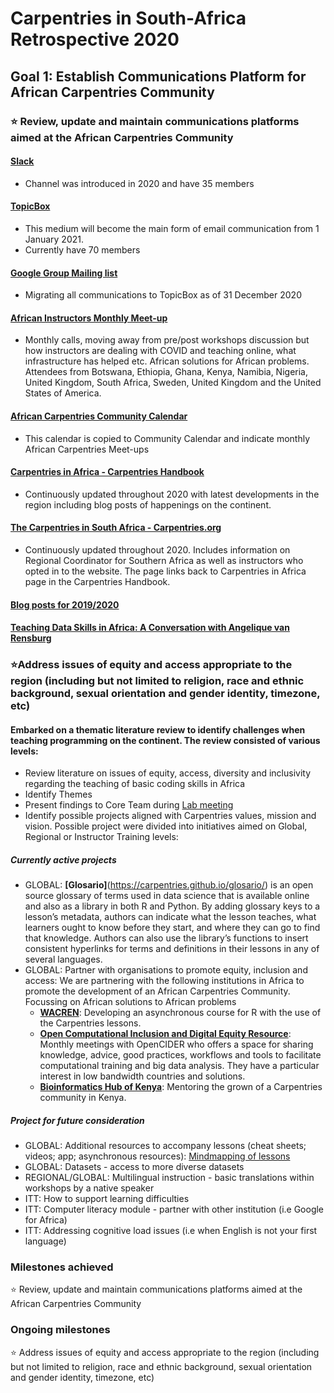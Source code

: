 # Carpentries in South-Africa Retrospective 2020

## Goal 1: Establish Communications Platform for African Carpentries Community
### :star: Review, update and maintain communications platforms aimed at the African Carpentries Community
#### [Slack](https://swcarpentry.slack.com/archives/CR7AT9F08)
- Channel was introduced in 2020 and have 35 members
#### [TopicBox](https://carpentries.topicbox.com/groups/local-africa)
- This medium will become the main form of email communication from 1 January 2021.
- Currently have 70 members
#### [Google Group Mailing list](https://groups.google.com/g/african-carpentry-instructors)
- Migrating all communications to TopicBox as of 31 December 2020
#### [African Instructors Monthly Meet-up](https://pad.carpentries.org/ZA-community-call)
- Monthly calls, moving away from pre/post workshops discussion but how instructors are dealing with COVID and teaching online, what infrastructure has helped etc. African  solutions for African problems. Attendees from Botswana, Ethiopia, Ghana, Kenya, Namibia, Nigeria, United Kingdom, South Africa, Sweden, United Kingdom and the United States of America. 
#### [African Carpentries Community Calendar](https://calendar.google.com/calendar/u/0/embed?src=carpentries.org_n76b9g2l00lqt6bskmrk0umfas@group.calendar.google.com&ctz=Africa/Johannesburg)
- This calendar is copied to Community Calendar and indicate monthly African Carpentries Meet-ups
#### [Carpentries in Africa - Carpentries Handbook](https://docs.carpentries.org/topic_folders/regional_communities/african_task_force.html)
- Continuously updated throughout 2020 with latest developments in the region including blog posts of happenings on the continent. 
#### [The Carpentries in South Africa - Carpentries.org](https://carpentries.org/regions_za/)
- Continuously updated throughout 2020. Includes information on Regional Coordinator for Southern Africa as well as instructors who opted in to the website. The page links back   to Carpentries in Africa page in the Carpentries Handbook.  
#### [Blog posts for 2019/2020](https://carpentries.org/posts-by-tags/#blog-tag-africa)
#### [Teaching Data Skills in Africa: A Conversation with Angelique van Rensburg](https://selormtamakloe.medium.com/teaching-data-skills-in-africa-a-conversation-with-angelique-van-rensburg-c0b548904e7b)

### :star:Address issues of equity and access appropriate to the region (including but not limited to religion, race and ethnic background, sexual orientation and gender identity, timezone, etc)
#### Embarked on a thematic literature review to identify challenges when teaching programming on the continent. The review consisted of various levels:
- Review literature on issues of equity, access, diversity and inclusivity regarding the teaching of basic coding skills in Africa 
- Identify Themes
- Present findings to Core Team during [Lab meeting](https://docs.google.com/presentation/d/18HGHx6jp0Db7Nnlmh81xiEIXVrIK_SF2uq1Ya4-43YE/edit#slide=id.g8821cc9f2c_0_152)
- Identify possible projects aligned with Carpentries values, mission and vision. Possible project were divided into initiatives aimed on Global, Regional or Instructor Training   levels: 
##### Currently active projects
  - GLOBAL: **[Glosario]**(https://carpentries.github.io/glosario/) is an open source glossary of terms used in data science that is available online and also as a library in both R and Python. By adding glossary keys to a lesson’s metadata, authors can indicate what the lesson teaches, what learners ought to know before they start, and where they can go to find that knowledge. Authors can also use the library’s functions to insert consistent hyperlinks for terms and definitions in their lessons in any of several languages.
  - GLOBAL: Partner with organisations to promote equity, inclusion and access: We are partnering with the following institutions in Africa to promote the development of an African Carpentries Community. Focussing on African solutions to African problems
    * **[WACREN](https://wacren.net/en/news/women-wacren-physical-computing-python)**: Developing an asynchronous course for R with the use of the Carpentries lessons. 
    * **[Open Computational Inclusion and Digital Equity Resource](https://selgebali.gitbook.io/opencider/)**: Monthly meetings with OpenCIDER who offers a space for sharing knowledge, advice, good practices, workflows and tools to facilitate computational training and big data analysis. They have a particular interest in low bandwidth countries and solutions. 
    * **[Bioinformatics Hub of Kenya](https://bioinformaticshubofkenya.wordpress.com/)**: Mentoring the grown of a Carpentries community in Kenya. 
    
##### Project for future consideration

- GLOBAL: Additional resources to accompany lessons (cheat sheets; videos; app; asynchronous resources): [Mindmapping of lessons](https://docs.google.com/document/d/1NZbI2_ftYdGFTOZWjgrzb7ssN33Wu96j6bblKKirJZw/edit)
- GLOBAL: Datasets - access to more diverse datasets
- REGIONAL/GLOBAL: Multilingual instruction - basic translations within workshops by a native speaker
- ITT: How to support learning difficulties
- ITT: Computer literacy module - partner with other institution (i.e Google for Africa)
- ITT: Addressing cognitive load issues (i.e when English is not your first language)


### Milestones achieved
:star: Review, update and maintain communications platforms aimed at the African Carpentries Community

### Ongoing milestones
:star: Address issues of equity and access appropriate to the region (including but not limited to religion, race and ethnic background, sexual orientation and gender identity, timezone, etc)



